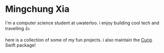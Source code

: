 # Mingchung Xia

I'm a computer science student at uwaterloo. i enjoy building cool tech and travelling 👍

here is a collection of some of my fun projects. i also maintain the [Curio](https://git.uwaterloo.ca/jrwallace/curio) Swift package!
